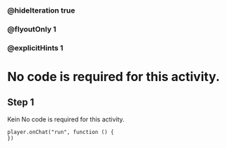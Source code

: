 ### @hideIteration true 
### @flyoutOnly 1
### @explicitHints 1


# No code is required for this activity. 
## Step 1
Kein No code is required for this activity. 

```template
player.onChat("run", function () {
})
```
